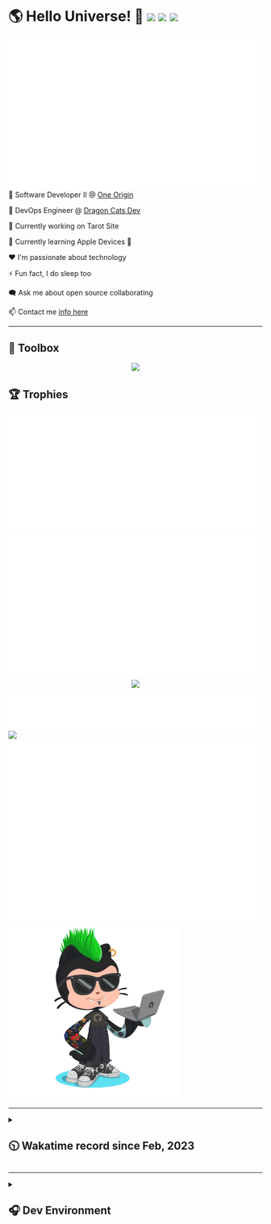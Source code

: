 <h1>🌎 Hello Universe! 👋
<img src='https://wakatime.com/badge/user/a61fe4dd-5464-48ee-825a-134d74f90884.svg?style=flat-square'>
<img src='https://api.visitorbadge.io/api/visitors?path=https%3A%2F%2Fgithub.com%2Fjmclain-origin&countColor=&style=flat-square' height='22'>
<img src='https://img.shields.io/github/followers/jmclain-origin?label=Followers&style=flat-square' height='22'>
</h1>

<img align='right' src='./assets/metrics.base.svg'>

💼 Software Developer II @ [One Origin](https://oneorigin.us/)

<!-- 💼 Engineer Consultant @ [Banyan Labs](https://banyanlabs.io/) -->

💼 DevOps Engineer @ [Dragon Cats Dev](https://DragonCats.dev/ "visit")

🔭 Currently working on Tarot Site

🌱 Currently learning Apple Devices 🤢

❤️ I'm passionate about technology

⚡ Fun fact, I do sleep too

🗨️ Ask me about open source collaborating

📫 Contact me [info here](https://www.joshmclain.com/#contact)

---

## 🧰 Toolbox

<p align="center">
  <a href="https://skillicons.dev">
    <img src="https://skillicons.dev/icons?i=md,html,css,js,regex,sass,tailwind,ts,react,styledcomponents,redux,next,gatsby,remix,vue,nuxt,nodejs,express,mongodb,jest,webpack,vite,rollup,docker,nginx,aws,heroku,vercel,netlify,linux,bash,powershell,vim,git,githubactions,github,gitlab,vscode,idea,maven,gradle,java,spring&theme=dark" />
  </a>
</p>

## 🏆 Trophies

<div align='center'>
<img src='./assets/metrics.plugin.achievements.compact.svg'>
<img src='./assets/metrics.plugin.habits.charts.svg'>
<img src='https://github-profile-trophy.vercel.app/?username=jmclain-origin&theme=darkhub&no-frame=true&margin-w=10'>
</div>

<div align=''>
<img src='./assets/metrics.plugin.habits.facts.svg'>
<img src='https://streak-stats.demolab.com?user=jmclain-origin&theme=dark' width='340'>
<div>
</div>

<img src='./assets/metrics.plugin.wakatime.svg'>
<img src='./assets/octocat.png' width='340'>
<!-- <img src='./assets/metrics.plugin.code.svg'> -->
</div>

---

<details>
<summary>

## 🕥 Wakatime record since Feb, 2023

</summary>

<!--START_SECTION:waka-->
![Code Time](http://img.shields.io/badge/Code%20Time-667%20hrs%2056%20mins-blue)

![Profile Views](http://img.shields.io/badge/Profile%20Views-17-blue)

**🐱 My GitHub Data** 

> 📦 141.1 kB Used in GitHub's Storage 
 > 
> 🏆 7 Contributions in the Year 2024
 > 
> 🚫 Not Opted to Hire
 > 
> 📜 29 Public Repositories 
 > 
> 🔑 25 Private Repositories 
 > 
**I'm an Early 🐤** 

```text
🌞 Morning                2717 commits        ██████░░░░░░░░░░░░░░░░░░░   25.42 % 
🌆 Daytime                3495 commits        ████████░░░░░░░░░░░░░░░░░   32.70 % 
🌃 Evening                2960 commits        ███████░░░░░░░░░░░░░░░░░░   27.69 % 
🌙 Night                  1516 commits        ████░░░░░░░░░░░░░░░░░░░░░   14.18 % 
```
📅 **I'm Most Productive on Monday** 

```text
Monday                   2586 commits        ██████░░░░░░░░░░░░░░░░░░░   24.20 % 
Tuesday                  1999 commits        █████░░░░░░░░░░░░░░░░░░░░   18.70 % 
Wednesday                1259 commits        ███░░░░░░░░░░░░░░░░░░░░░░   11.78 % 
Thursday                 968 commits         ██░░░░░░░░░░░░░░░░░░░░░░░   09.06 % 
Friday                   1632 commits        ████░░░░░░░░░░░░░░░░░░░░░   15.27 % 
Saturday                 1411 commits        ███░░░░░░░░░░░░░░░░░░░░░░   13.20 % 
Sunday                   833 commits         ██░░░░░░░░░░░░░░░░░░░░░░░   07.79 % 
```


📊 **This Week I Spent My Time On** 

```text
🕑︎ Time Zone: America/Phoenix

💬 Programming Languages: 
Markdown                 1 hr 41 mins        █████████████░░░░░░░░░░░░   51.19 % 
Docker                   54 mins             ███████░░░░░░░░░░░░░░░░░░   27.23 % 
TypeScript               25 mins             ███░░░░░░░░░░░░░░░░░░░░░░   12.65 % 
CSS                      8 mins              █░░░░░░░░░░░░░░░░░░░░░░░░   04.07 % 
Vue.js                   4 mins              █░░░░░░░░░░░░░░░░░░░░░░░░   02.25 % 

🔥 Editors: 
VS Code                  3 hrs 3 mins        ███████████████████████░░   92.19 % 
IntelliJ                 15 mins             ██░░░░░░░░░░░░░░░░░░░░░░░   07.81 % 

💻 Operating System: 
Mac                      3 hrs 19 mins       █████████████████████████   100.00 % 
```

**I Mostly Code in JavaScript** 

```text
TypeScript               16 repos            ███████░░░░░░░░░░░░░░░░░░   28.07 % 
CSS                      4 repos             ██░░░░░░░░░░░░░░░░░░░░░░░   07.02 % 
Vue                      3 repos             █░░░░░░░░░░░░░░░░░░░░░░░░   05.26 % 
Shell                    3 repos             █░░░░░░░░░░░░░░░░░░░░░░░░   05.26 % 
Dockerfile               1 repo              ░░░░░░░░░░░░░░░░░░░░░░░░░   01.75 % 
```




 Last Updated on 19/01/2024 18:37:29 UTC
<!--END_SECTION:waka-->

</details>

---

<details>
<summary>

## 🎧 Dev Environment

</summary>

> ### _I'm not a player 🐱 I just code a lot..._

<div align='center'>
<img src='https://spotify-github-profile.vercel.app/api/view?uid=31knnovcfatt7mqmu6yaa5htulxi&cover_image=true&theme=default&show_offline=false&background_color=121212' width='420'>
<img src='https://spotify-recently-played-readme.vercel.app/api?user=31knnovcfatt7mqmu6yaa5htulxi&width=400&count=10'>
</div>
</details>

<!-- ## Memes

who doesn't love memes?

![obi one](./assets/unfilimar_obi.jpg) -->

<!-- <div align='center'>
<img src='https://www.data-card-for-spotify.com/api/card?user_id=31knnovcfatt7mqmu6yaa5htulxi&hide_playing=1&hide_recents=1&limit=10&custom_title=jmclain-origin%20Spotify%20Data'>
</div> -->
